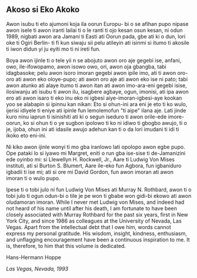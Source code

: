 ## Akoso si Eko Akoko

Awon isubu ti eto ajumoni koja ila oorun Europu- bi o se afihan pupo nipase awon isele ti awon iranti lailai ti o le ranti ti ojo kesan osun kesan, ni odun 1989, nigbati awon ara Jamani ti Easti ati Oorun pada, gbe ati ki o dun, lori oke ti Ogiri Berlin- ti fi kun siwaju sii pelu atileyin ati isinmi si itumo ti akosile ti iwon didun yi ju eyiti mo ti ni ireti fun.

Boya awon ijinle ti o tele yii n se abojuto awon oro aje gegebi ise, anfani, owo, ile-ifowopamo, awon isowo owo, ori, awon oja gbangba, tabi idagbasoke; pelu awon isoro imoran gegebi awon ipile imo, ati ti awon oro-oro ati awon eko oloye-pupo; ati awon oro aje ati awon eko ise ni pato; tabi awon atunko ati alaye itumo ti awon itan ati awon imo-ara-eni gegebi isise, ilosiwanju ati isubu ti awon ilu, isagbere agbaye, ogun, imonisi, ati ipa awon ero ati awon isaro ti eko inu eko ni igbesi aiye-imoran-igbesi-aye kookan yoo se alabapin si ipinnu kan nikan: Eto si ohun-ini ara eni je eto ti ko wulo, ijerisi idiyele ti eniye ati ipinle fun lemolemofun "ti aipe" ilana aje. Lati jinde kuro ninu iaprun ti isinishiti ati ki o segun iseduro ti awon orile-ede imore-oorun, ko si ohun ti o ye sugbon ipolowo ti ko ni idiwo ti gbogbo awujo, ti o je, ijoba, ohun ini ati idasile awujo adehun kan ti o da lori imudani ti idi ti ikoko eto eni-ini.

Ni kiko awon ijinle wonyi ti mo gba iranlowo lati opolopo awon egbe pupo. Ope pataki lo si iyawo mi Margret, eniti o run gba ise-sise ti de-Jamanizini ede oyinbo mi: si Llewellyn H. Rockwell, Jr., Aare ti Ludwig Von Mises instituti, ati si Burton S. Blumert, Aare ile-eko fun Agbora, fun igbaniduro igbadii ti ise mi; ati si ore mi David Gordon, fun awon imoran ati awon imoran ti o wulo pupo.

Ipese ti o tobi julo ni fun Ludwig Von Mises ati Murray N. Rothbard, awon ti o tobi julo ti ogun odun-bi o tile je pe won ti gbabe won gidi-bi ekowo ati awon oludamoran imoran. While I never met Ludwig von Mises, and indeed had not heard of his name until after his death, I am fortunate to have been closely associated with Murray Rothbard for the past six years, first in New York City, and since 1986 as colleagues at the University of Nevada, Las Vegas. Apart from the intellectual debt that I owe him, words cannot express my personal gratitude. His wisdom, insight, kindness, enthusiasm, and unflagging encouragement have been a continuous inspiration to me. It is, therefore, to him that this volume is dedicated.

Hans-Hermann Hoppe

*Las Vegas, Nevada, 1993*